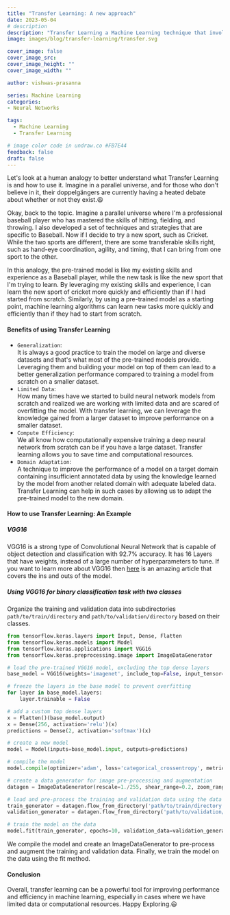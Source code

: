 ```yaml
---
title: "Transfer Learning: A new approach"
date: 2023-05-04
# description
description: "Transfer Learning a Machine Learning technique that involves using a pre-trained model of one task to bootstrap the learning process of a new task."
image: images/blog/transfer-learning/transfer.svg

cover_image: false
cover_image_src: 
cover_image_height: ""
cover_image_width: ""

author: vishwas-prasanna

series: Machine Learning
categories:
- Neural Networks

tags:
  - Machine Learning
  - Transfer Learning

# image color code in undraw.co #FB7E44 
feedback: false
draft: false
---
```

Let\'s look at a human analogy to better understand what Transfer Learning is and how to use it. Imagine in a parallel universe, and for those who don't believe in it, their doppelgängers are currently having a heated debate about whether or not they exist.😆

Okay, back to the topic. Imagine a parallel universe where I'm a professional baseball player who has mastered the skills of hitting, fielding, and throwing. I also developed a set of techniques and strategies that are specific to Baseball. Now if I decide to try a new sport, such as Cricket. While the two sports are different, there are some transferable skills right, such as hand-eye coordination, agility, and timing, that I can bring from one sport to the other.  

In this analogy, the pre-trained model is like my existing skills and experience as a Baseball player, while the new task is like the new sport that I'm trying to learn. By leveraging my existing skills and experience, I can learn the new sport of cricket more quickly and efficiently than if I had started from scratch. Similarly, by using a pre-trained model as a starting point, machine learning algorithms can learn new tasks more quickly and efficiently than if they had to start from scratch.

#### Benefits of using Transfer Learning

- `Generalization`:  
It is always a good practice to train the model on large and diverse datasets and that's what most of the pre-trained models provide. Leveraging them and building your model on top of them can lead to a better generalization performance compared to training a model from scratch on a smaller dataset.
- `Limited Data`:  
How many times have we started to build neural network models from scratch and realized we are working with limited data and are scared of overfitting the model. With transfer learning, we can leverage the knowledge gained from a larger dataset to improve performance on a smaller dataset.
- `Compute Efficiency`:  
We all know how computationally expensive training a deep neural network from scratch can be if you have a large dataset. Transfer learning allows you to save time and computational resources.
- `Domain Adaptation`:  
A technique to improve the performance of a model on a target domain containing insufficient annotated data by using the knowledge learned by the model from another related domain with adequate labeled data. Transfer Learning can help in such cases by allowing us to adapt the pre-trained model to the new domain.

#### How to use Transfer Learning: An Example

##### VGG16

VGG16 is a strong type of Convolutional Neural Network that is capable of object detection and classification with 92.7% accuracy. It has 16 Layers that have weights, instead of a large number of hyperparameters to tune. If you want to learn more about VGG16 then [here](https://neurohive.io/en/popular-networks/vgg16/) is an amazing article that covers the ins and outs of the model.

##### Using VGG16 for binary classification task with two classes

Organize the training and validation data into subdirectories `path/to/train/directory` and `path/to/validation/directory` based on their classes.

```python
from tensorflow.keras.layers import Input, Dense, Flatten
from tensorflow.keras.models import Model
from tensorflow.keras.applications import VGG16
from tensorflow.keras.preprocessing.image import ImageDataGenerator

# load the pre-trained VGG16 model, excluding the top dense layers
base_model = VGG16(weights='imagenet', include_top=False, input_tensor=Input(shape=(224, 224, 3)))

# freeze the layers in the base model to prevent overfitting
for layer in base_model.layers:
    layer.trainable = False

# add a custom top dense layers
x = Flatten()(base_model.output)
x = Dense(256, activation='relu')(x)
predictions = Dense(2, activation='softmax')(x)

# create a new model
model = Model(inputs=base_model.input, outputs=predictions)

# compile the model
model.compile(optimizer='adam', loss='categorical_crossentropy', metrics=['accuracy'])

# create a data generator for image pre-processing and augmentation
datagen = ImageDataGenerator(rescale=1./255, shear_range=0.2, zoom_range=0.2, horizontal_flip=True)

# load and pre-process the training and validation data using the data generator
train_generator = datagen.flow_from_directory('path/to/train/directory', target_size=(224, 224), batch_size=32)
validation_generator = datagen.flow_from_directory('path/to/validation/directory', target_size=(224, 224), batch_size=32)

# train the model on the data
model.fit(train_generator, epochs=10, validation_data=validation_generator)
```

We compile the model and create an ImageDataGenerator to pre-process and augment the training and validation data. Finally, we train the model on the data using the fit method.

#### Conclusion

Overall, transfer learning can be a powerful tool for improving performance and efficiency in machine learning, especially in cases where we have limited data or computational resources. Happy Exploring.😃
